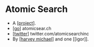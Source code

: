 # Atomic Search

- A [[project]].
- [[go]] atomicsear.ch
- [[twitter]] twitter.com/atomicsearchinc
- By [[harvey michael]] and one [[igor]].


[//begin]: # "Autogenerated link references for markdown compatibility"
[project]: project "Project"
[go]: go "Go"
[twitter]: twitter "Twitter"
[harvey michael]: harvey-michael "Harvey Michael"
[//end]: # "Autogenerated link references"